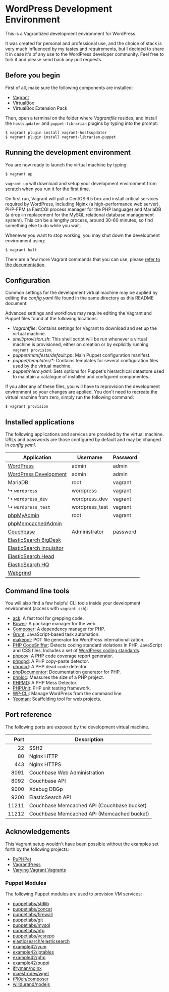 # WordPress Development Environment

This is a Vagrantized development environment for WordPress.

It was created for personal and professional use, and the choice of stack is very much influenced by my tastes and requirements, but I decided to share it in case it's of any use to the WordPress developer community.  Feel free to fork it and please send back any pull requests.

## Before you begin

First of all, make sure the following components are installed:

* [Vagrant](http://www.vagrantup.com/)
* [VirtualBox](https://www.virtualbox.org/)
* VirtualBox Extension Pack

Then, open a terminal on the folder where _Vagrantfile_ resides, and install the `hostsupdater` and `puppet-librarian` plugins by typing into the prompt:

```
$ vagrant plugin install vagrant-hostsupdater
$ vagrant plugin install vagrant-librarian-puppet
```

## Running the development environment

You are now ready to launch the virtual machine by typing:

```
$ vagrant up
```

`vagrant up` will download and setup your development environment from scratch when you run it for the first time.

On first run, Vagrant will pull a CentOS 6.5 box and install critical services required by WordPress, including Nginx (a high-performance web server), PHP-FPM (a FastCGI process manager for the PHP language) and MariaDB (a drop-in replacement for the MySQL relational database management system).  This can be a lengthy process, around 30-60 minutes, so find something else to do while you wait.

Whenever you want to stop working, you may shut down the development environment using:

```
$ vagrant halt
```

There are a few more Vagrant commands that you can use, please [refer to the documentation][Vagrant CLI Documentation].

[Vagrant CLI Documentation]: https://docs.vagrantup.com/v2/cli/index.html

## Configuration

Common settings for the development virtual machine may be applied by editing the _config.yaml_ file found in the same directory as this README document.

Advanced settings and workflows may require editing the Vagrant and Puppet files found at the following locations:

* _Vagrantfile_: Contains settings for Vagrant to download and set up the virtual machine.
* _shell/provision.sh_: This shell script will be run whenever a virtual machine is provisioned, either on creation or by explicitly running `vagrant provision`.
* _puppet/manifests/default.pp_: Main Puppet configuration manifest.
* _puppet/templates/*_: Contains templates for several configuration files used by the virtual machine.
* _puppet/hiera.yaml_: Sets options for Puppet's hierarchical datastore used to maintain a catalogue of installed and configured componentes.

If you alter any of these files, you will have to reprovision the development environment so your changes are applied. You don't need to recreate the virtual machine from zero, simply run the following command:

```
$ vagrant provision
```

## Installed applications

The following applications and services are provided by the virtual machine.  URLs and passwords are those configured by default and may be changed in _config.yaml_.

| Application                  | Username       | Password |
| ---------------------------- | -------------- | -------- |
| [WordPress][]                | admin          | admin    |
| [WordPress Development][]    | admin          | admin    |
| MariaDB                      | root           | vagrant  |
| ↳ `wordpress`                | wordpress      | vagrant  |
| ↳ `wordpress_dev`            | wordpress_dev  | vagrant  |
| ↳ `wordpress_test`           | wordpress_test | vagrant  |
| [phpMyAdmin][]               | root           | vagrant  |
| [phpMemcachedAdmin][]        |                |          |
| [Couchbase][]                | Administrator  | password |
| [ElasticSearch BigDesk][]    |                |          |
| [ElasticSearch Inquisitor][] |                |          |
| [ElasticSearch Head][]       |                |          |
| [ElasticSearch HQ][]         |                |          |
| [Webgrind][]                 |                |          |

[WordPress]:                http://wordpress.local/wp-admin/
[WordPress Development]:    http://develop.wordpress.local/wp-admin/
[phpMyAdmin]:               http://wpdev/phpMyAdmin/
[phpMemcachedAdmin]:        http://wpdev/phpMemcachedAdmin/
[Couchbase]:                http://wpdev:8091/
[ElasticSearch BigDesk]:    http://wordpress.local:9200/_plugin/BigDesk/
[ElasticSearch Inquisitor]: http://wordpress.local:9200/_plugin/inquisitor/
[ElasticSearch Head]:       http://wordpress.local:9200/_plugin/head/
[ElasticSearch HQ]:         http://wordpress.local:9200/_plugin/HQ/
[Webgrind]:                 http://wordpress.local/webgrind/

## Command line tools

You will also find a few helpful CLI tools inside your development environment (access with `vagrant ssh`):

* [ack](http://beyondgrep.com/): A fast tool for grepping code.
* [Bower](http://bower.io/): A package manager for the web.
* [Composer](https://getcomposer.org/): A dependency manager for PHP.
* [Grunt](http://gruntjs.com/): JavaScript-based task automation.
* [makepot](https://codex.wordpress.org/I18n_for_WordPress_Developers): POT file generator for WordPress internationalization.
* [PHP CodeSniffer](http://pear.php.net/package/PHP_CodeSniffer/): Detects coding standard violations in PHP, JavaScript and CSS files. Includes a set of [WordPress coding standards](https://github.com/WordPress-Coding-Standards/WordPress-Coding-Standards).
* [phpcov](https://github.com/sebastianbergmann/phpcov): A PHP code coverage report generator.
* [phpcpd](https://github.com/sebastianbergmann/phpcpd): A PHP copy-paste detector.
* [phpdcd](https://github.com/sebastianbergmann/phpdcd): A PHP dead code detector.
* [phpDocumentor](http://www.phpdoc.org/): Documentation generator for PHP.
* [phploc](https://github.com/sebastianbergmann/phploc): Measures the size of a PHP project.
* [PHPMD](http://phpmd.org/): A PHP Mess Detector.
* [PHPUnit](http://phpunit.de/): PHP unit testing framework.
* [WP-CLI](http://wp-cli.org/): Manage WordPress from the command line.
* [Yeoman](http://yeoman.io/): Scaffolding tool for web projects.

## Port reference

The following ports are exposed by the development virtual machine.

| Port  | Description                                |
| ----: | ------------------------------------------ |
| 22    | SSH2                                       |
| 80    | Nginx HTTP                                 |
| 443   | Nginx HTTPS                                |
| 8091  | Couchbase Web Administration               |
| 8092  | Couchbase API                              |
| 9000  | Xdebug DBGp                                |
| 9200  | ElasticSearch API                          |
| 11211 | Couchbase Memcached API (Couchbase bucket) |
| 11212 | Couchbase Memcached API (Memcached bucket) |

## Acknowledgements

This Vagrant setup wouldn't have been possible without the examples set forth by the following projects:

* [PuPHPet](https://puphpet.com/)
* [VagrantPress](https://github.com/chad-thompson/vagrantpress)
* [Varying Vagrant Vagrants](https://github.com/Varying-Vagrant-Vagrants/VVV)

### Puppet Modules

The following Puppet modules are used to provision VM services:

* [puppetlabs/stdlib](https://forge.puppetlabs.com/puppetlabs/stdlib)
* [puppetlabs/concat](https://forge.puppetlabs.com/puppetlabs/concat)
* [puppetlabs/firewall](https://forge.puppetlabs.com/puppetlabs/firewall)
* [puppetlabs/git](https://forge.puppetlabs.com/puppetlabs/git)
* [puppetlabs/mysql](https://forge.puppetlabs.com/puppetlabs/mysql)
* [puppetlabs/ntp](https://forge.puppetlabs.com/puppetlabs/ntp)
* [puppetlabs/vcsrepo](https://forge.puppetlabs.com/puppetlabs/vcsrepo)
* [elasticsearch/elasticsearch](https://forge.puppetlabs.com/elasticsearch/elasticsearch)
* [example42/yum](https://forge.puppetlabs.com/example42/yum)
* [example42/iptables](https://forge.puppetlabs.com/example42/iptables)
* [example42/php](https://forge.puppetlabs.com/example42/php)
* [example42/puppi](https://forge.puppetlabs.com/example42/puppi)
* [jfryman/nginx](https://forge.puppetlabs.com/jfryman/nginx)
* [maestrodev/wget](https://forge.puppetlabs.com/maestrodev/wget)
* [tPl0ch/composer](https://forge.puppetlabs.com/tPl0ch/composer)
* [willdurand/nodejs](https://forge.puppetlabs.com/willdurand/nodejs)
